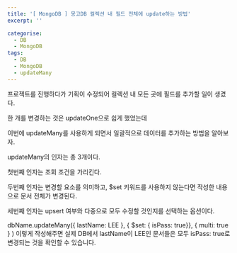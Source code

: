 ```yaml
---
title: '[ MongoDB ] 몽고DB 컬렉션 내 필드 전체에 update하는 방법'
excerpt: ''

categorise:
  - DB
  - MongoDB
tags:
  - DB
  - MongoDB
  - updateMany
---
```


프로젝트를 진행하다가 기획이 수정되어 컬렉션 내 모든 곳에 필드를 추가할 일이 생겼다.

한 개를 변경하는 것은 updateOne으로 쉽게 했었는데

이번에 updateMany를 사용하게 되면서 일괄적으로 데이터를 추가하는 방법을 알아보자.

updateMany의 인자는 총 3개이다.

첫번째 인자는 조회 조건을 가리킨다.

두번째 인자는 변경할 요소를 의미하고, $set 키워드를 사용하지 않는다면 작성한 내용으로 문서 전체가 변경된다.

세번째 인자는 upsert 여부와 다중으로 모두 수정할 것인지를 선택하는 옵션이다.

dbName.updateMany({ lastName: LEE }, { $set: { isPass: true}}, { multi: true } )
이렇게 작성해주면 실제 DB에서 lastName이 LEE인 문서들은 모두 isPass: true로 변경되는 것을 확인할 수 있습니다.
